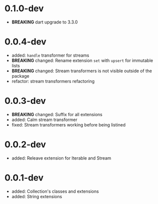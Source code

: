 # 0.1.0-dev

- **BREAKING** dart upgrade to 3.3.0

# 0.0.4-dev

- added: `handle` transformer for streams
- **BREAKING** changed: Rename extension `set` with `upsert` for immutable lists
- **BREAKING** changed: Stream transformers is not visible outside of the package
- refactor: stream transformers refactoring

# 0.0.3-dev

- **BREAKING** changed: Suffix for all extensions
- added: Calm stream transformer
- fixed: Stream transformers working before being listined

# 0.0.2-dev

- added: Releave extension for Iterable and Stream

# 0.0.1-dev

- added: Collection's classes and extensions
- added: String extensions
